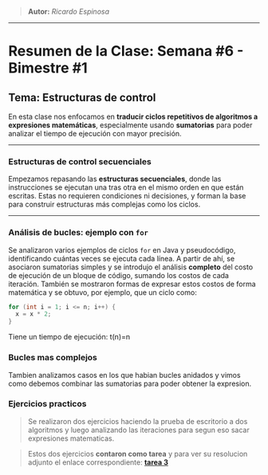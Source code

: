 > **Autor:** *Ricardo Espinosa*
---
# Resumen de la Clase: Semana #6 - Bimestre #1

## Tema: Estructuras de control

En esta clase nos enfocamos en **traducir ciclos repetitivos de algoritmos a expresiones matemáticas**, especialmente usando **sumatorias** para poder analizar el tiempo de ejecución con mayor precisión.

---

### Estructuras de control secuenciales

Empezamos repasando las **estructuras secuenciales**, donde las instrucciones se ejecutan una tras otra en el mismo orden en que están escritas. Estas no requieren condiciones ni decisiones, y forman la base para construir estructuras más complejas como los ciclos.

---

### Análisis de bucles: ejemplo con `for`

Se analizaron varios ejemplos de ciclos `for` en Java y pseudocódigo, identificando cuántas veces se ejecuta cada línea. A partir de ahí, se asociaron sumatorias simples y se introdujo el análisis **completo** del costo de ejecución de un bloque de código, sumando los costos de cada iteración. También se mostraron formas de expresar estos costos de forma matemática y se obtuvo, por ejemplo, que un ciclo como:

```java
for (int i = 1; i <= n; i++) {
  x = x * 2;
}
```
Tiene un tiempo de ejecución:  t(n)=n

### Bucles mas complejos
Tambien analizamos casos en los que habian bucles anidados y vimos como debemos combinar las sumatorias para poder obtener la expresion.

### Ejercicios practicos
> Se realizaron dos ejercicios haciendo la prueba de escritorio a dos algoritmos y luego analizando las iteraciones para segun eso sacar expresiones matematicas.

> Estos dos ejercicios **contaron como tarea** y para ver su resolucion adjunto el enlace correspondiente: **[tarea 3](../tareas/tarea_3/estrcuturas_repetitivas.md)**
